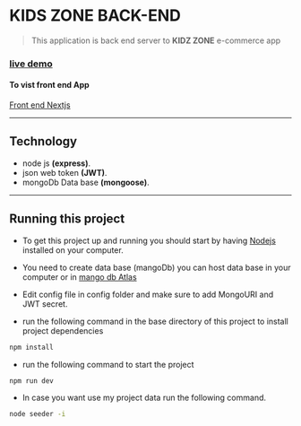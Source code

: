 # KIDS ZONE BACK-END

> This application is back end server to **KIDZ ZONE** e-commerce app

### [live demo](https://kids-zone-78iyr0h8k-fateh-kudsi-11.vercel.app/)

#### To vist front end App

[Front end Nextjs](https://github.com/fateh-kudsi-11/kids-zone-F)

---

## Technology

- node js **(express)**.
- json web token **(JWT)**.
- mongoDb Data base **(mongoose)**.

---

## Running this project

- To get this project up and running you should start by having [Nodejs](https://nodejs.org/en/download/) installed on your computer.

- You need to create data base (mangoDb) you can host data base in your computer or in [mango db Atlas](https://www.mongodb.com/)

- Edit config file in config folder and make sure to add MongoURI and JWT secret.

- run the following command in the base directory of this project to install project dependencies

```bash
npm install
```

- run the following command to start the project

```bash
npm run dev
```

- In case you want use my project data run the following command.

```bash
node seeder -i
```
